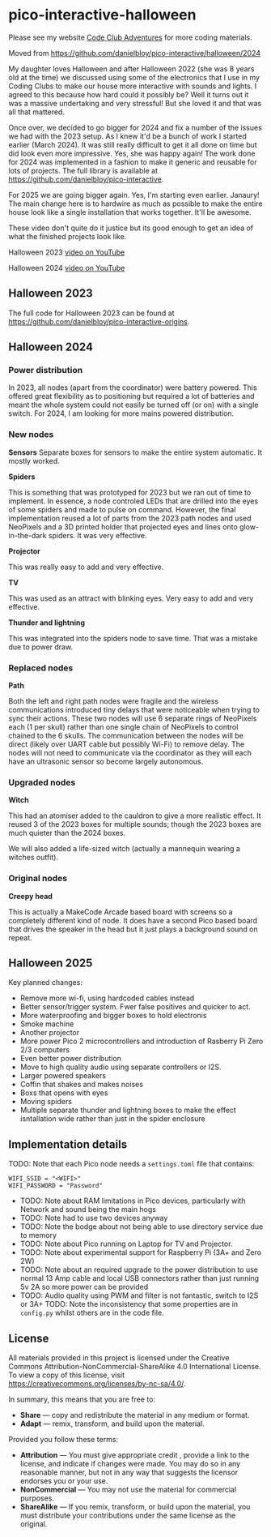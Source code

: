 # pico-interactive-halloween

Please see my website [Code Club Adventures](http://codeclubadventures.com/) for more coding materials.

Moved from https://github.com/danielbloy/pico-interactive/halloween/2024

My daughter loves Halloween and after Halloween 2022 (she was 8 years old at the
time) we discussed using some of the electronics that I use in my Coding Clubs to
make our house more interactive with sounds and lights. I agreed to this because
how hard could it possibly be? Well it turns out it was a massive undertaking and
very stressful! But she loved it and that was all that mattered.

Once over, we decided to go bigger for 2024 and fix a number of the issues we had
with the 2023 setup. As I knew it'd be a bunch of work I started earlier (March
2024). It was still really difficult to get it all done on time but did look even
more impressive. Yes, she was happy again! The work done for 2024 was implemented
in a fashion to make it generic and reusable for lots of projects. The full
library is available at https://github.com/danielbloy/pico-interactive.

For 2025 we are going bigger again. Yes, I'm starting even earlier. Janaury! The
main change here is to hardwire as much as possible to make the entire house look
like a single installation that works together. It'll be awesome.

These video don't quite do it justice but its good enough to get an idea
of what the finished projects look like.

Halloween 2023 [video on YouTube](https://youtu.be/a0I0U5x334Y)

Halloween 2024 [video on YouTube](https://youtu.be/h3QauCqTOTw)

## Halloween 2023

The full code for Halloween 2023 can be found at https://github.com/danielbloy/pico-interactive-origins.

## Halloween 2024

### Power distribution

In 2023, all nodes (apart from the coordinator) were battery powered. This
offered great flexibility as to positioning but required a lot of batteries
and meant the whole system could not easily be turned off (or on) with a
single switch. For 2024, I am looking for more mains powered distribution.

### New nodes

**Sensors**
Separate boxes for sensors to make the entire system automatic. It mostly worked.

**Spiders**

This is something that was prototyped for 2023 but we ran out
  of time to implement. In essence, a node controled LEDs that are drilled
  into the eyes of some spiders and made to pulse on command. However, the
  final implementation reused a lot of parts from the 2023 path nodes and
  used NeoPixels and a 3D printed holder that projected eyes and lines onto
  glow-in-the-dark spiders. It was very effective.

**Projector**

This was really easy to add and very effective.

**TV**

This was used as an attract with blinking eyes. Very easy to add and very
effective.

**Thunder and lightning**

This was integrated into the spiders node to save
  time. That was a mistake due to power draw.

### Replaced nodes

**Path**

Both the left and right path nodes were fragile and the wireless
  communications introduced tiny delays that were noticeable when trying to
  sync their actions. These two nodes will use 6 separate rings of NeoPixels
  each (1 per skull) rather than one single chain of NeoPixels to control
  chained to the 6 skulls. The communication between the nodes will be direct
  (likely over UART cable but possibly Wi-Fi) to remove delay. The nodes
  will not need to communicate via the coordinator as they will each have
  an ultrasonic sensor so become largely autonomous.

### Upgraded nodes

**Witch**

This had an atomiser added to the cauldron to give a more realistic effect.
It reused 3 of the 2023 boxes for multiple sounds; though the 2023 boxes are
much quieter than the 2024 boxes.

We will also added a life-sized witch (actually a mannequin wearing a witches
outfit).
  
### Original nodes

**Creepy head**

This is actually a MakeCode Arcade based board with screens so a completely different
kind of node. It does have a second Pico based board that drives the speaker in the
head but it just plays a background sound on repeat.

## Halloween 2025

Key planned changes:

* Remove more wi-fi, using hardcoded cables instead
* Better sensor/trigger system. Fwer false positives and quicker to act.
* More waterproofing and bigger boxes to hold electronis
* Smoke machine
* Another projector
* More power Pico 2 microcontrollers and introduction of Rasberry Pi Zero 2/3 computers
* Even better power distribution
* Move to high quality audio using separate controllers or I2S.
* Larger powered speakers
* Coffin that shakes and makes noises
* Boxs that opens with eyes
* Moving spiders
* Multiple separate thunder and lightning boxes to make the effect isntallation
  wide rather than just in the spider enclosure


## Implementation details

TODO: Note that each Pico node needs a `settings.toml` file that contains:

```
WIFI_SSID = "<WIFI>"
WIFI_PASSWORD = "Password"
```

* TODO: Note about RAM limitations in Pico devices, particularly with Network and sound being the main hogs
* TODO: Note had to use two devices anyway
* TODO: Note the bodge about not being able to use directory service due to memory
* TODO: Note about Pico running on Laptop for TV and Projector.
* TODO: Note about experimental support for Raspberry Pi (3A+ and Zero 2W)
* TODO: Note about an required upgrade to the power distribution to use normal 13 Amp cable
  and local USB connectors rather than just running 5v 2A so more power can be provided
* TODO: Audio quality using PWM and filter is not fantastic, switch to I2S or 3A+
  TODO: Note the inconsistency that some properties are in `config.py` whilst others are in the code file.

## License

All materials provided in this project is licensed under the Creative Commons Attribution-NonCommercial-ShareAlike 4.0
International License. To view a copy of this license, visit
<https://creativecommons.org/licenses/by-nc-sa/4.0/>.

In summary, this means that you are free to:

* **Share** — copy and redistribute the material in any medium or format.
* **Adapt** — remix, transform, and build upon the material.

Provided you follow these terms:

* **Attribution** — You must give appropriate credit , provide a link to the license, and indicate if changes were made.
  You may do so in any reasonable manner, but not in any way that suggests the licensor endorses you or your use.
* **NonCommercial** — You may not use the material for commercial purposes.
* **ShareAlike** — If you remix, transform, or build upon the material, you must distribute your contributions under the
  same license as the original.
